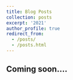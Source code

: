 ```yaml
---
title: Blog Posts
collection: posts
excerpt: '2021'
author_profile: true
redirect_from: 
  - /posts/
  - /posts.html
---
```



Coming soon....
---
